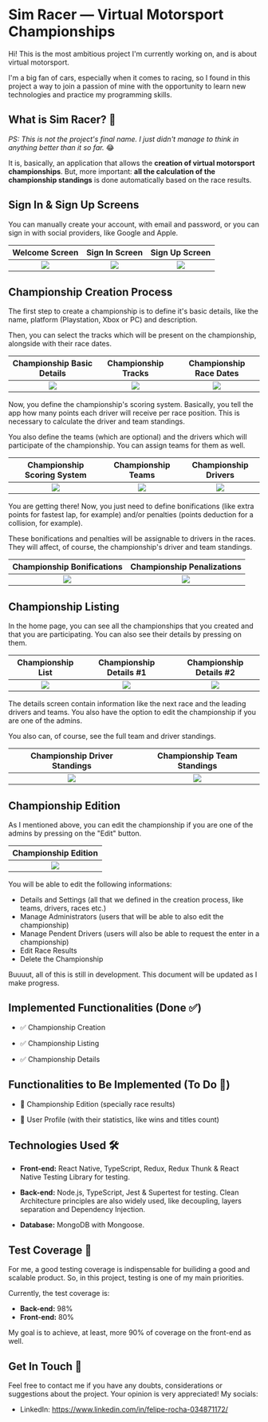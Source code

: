 # Sim Racer — Virtual Motorsport Championships

Hi! This is the most ambitious project I'm currently working on, and is about virtual motorsport.

I'm a big fan of cars, especially when it comes to racing, so I found in this project a way to join a passion of mine with the opportunity to learn new technologies and practice my programming skills.

## What is Sim Racer? 🤔

_PS: This is not the project's final name. I just didn't manage to think in anything better than it so far._ 😂

It is, basically, an application that allows the **creation of virtual motorsport championships**. But, more important: **all the calculation of the championship standings** is done automatically based on the race results.

## Sign In & Sign Up Screens

You can manually create your account, with email and password, or you can sign in with social providers, like Google and Apple.

|     Welcome Screen     |     Sign In Screen     |     Sign Up Screen     |
| :--------------------: | :--------------------: | :--------------------: |
| ![](./img/welcome.png) | ![](./img/sign-in.png) | ![](./img/sign-up.png) |

## Championship Creation Process

The first step to create a championship is to define it's basic details, like the name, platform (Playstation, Xbox or PC) and description.

Then, you can select the tracks which will be present on the championship, alongside with their race dates.

|      Championship Basic Details       |          Championship Tracks          |        Championship Race Dates        |
| :-----------------------------------: | :-----------------------------------: | :-----------------------------------: |
| ![](./img/create-championship-01.png) | ![](./img/create-championship-02.png) | ![](./img/create-championship-03.png) |

Now, you define the championship's scoring system. Basically, you tell the app how many points each driver will receive per race position. This is necessary to calculate the driver and team standings.

You also define the teams (which are optional) and the drivers which will participate of the championship. You can assign teams for them as well.

|      Championship Scoring System      |          Championship Teams           |         Championship Drivers          |
| :-----------------------------------: | :-----------------------------------: | :-----------------------------------: |
| ![](./img/create-championship-04.png) | ![](./img/create-championship-05.png) | ![](./img/create-championship-06.png) |

You are getting there! Now, you just need to define bonifications (like extra points for fastest lap, for example) and/or penalties (points deduction for a collision, for example).

These bonifications and penalties will be assignable to drivers in the races. They will affect, of course, the championship's driver and team standings.

|      Championship Bonifications       |      Championship Penalizations       |
| :-----------------------------------: | :-----------------------------------: |
| ![](./img/create-championship-07.png) | ![](./img/create-championship-08.png) |

## Championship Listing

In the home page, you can see all the championships that you created and that you are participating. You can also see their details by pressing on them.

|        Championship List         |        Championship Details #1         |        Championship Details #2         |
| :------------------------------: | :------------------------------------: | :------------------------------------: |
| ![](./img/championship-list.png) | ![](./img/championship-details-01.png) | ![](./img/championship-details-02.png) |

The details screen contain information like the next race and the leading drivers and teams. You also have the option to edit the championship if you are one of the admins.

You also can, of course, see the full team and driver standings.

|  Championship Driver Standings  |  Championship Team Standings  |
| :-----------------------------: | :---------------------------: |
| ![](./img/driver-standings.png) | ![](./img/team-standings.png) |

## Championship Edition

As I mentioned above, you can edit the championship if you are one of the admins by pressing on the "Edit" button.

|        Championship Edition         |
| :---------------------------------: |
| ![](./img/championship-edition.png) |

You will be able to edit the following informations:

- Details and Settings (all that we defined in the creation process, like teams, drivers, races etc.)
- Manage Administrators (users that will be able to also edit the championship)
- Manage Pendent Drivers (users will also be able to request the enter in a championship)
- Edit Race Results
- Delete the Championship

Buuuut, all of this is still in development. This document will be updated as I make progress.

## Implemented Functionalities (Done ✅)

- ✅ Championship Creation

- ✅ Championship Listing

- ✅ Championship Details

## Functionalities to Be Implemented (To Do 🚀)

- 🚀 Championship Edition (specially race results)

- 🚀 User Profile (with their statistics, like wins and titles count)

## Technologies Used 🛠

- **Front-end:** React Native, TypeScript, Redux, Redux Thunk & React Native Testing Library for testing.

- **Back-end:** Node.js, TypeScript, Jest & Supertest for testing. Clean Architecture principles are also widely used, like decoupling, layers separation and Dependency Injection.

- **Database:** MongoDB with Mongoose.

## Test Coverage 🐐

For me, a good testing coverage is indispensable for builiding a good and scalable product. So, in this project, testing is one of my main priorities.

Currently, the test coverage is:

- **Back-end:** 98%
- **Front-end:** 80%

My goal is to achieve, at least, more 90% of coverage on the front-end as well.

## Get In Touch 👋

Feel free to contact me if you have any doubts, considerations or suggestions about the project. Your opinion is very appreciated! My socials:

- LinkedIn: https://www.linkedin.com/in/felipe-rocha-034871172/
